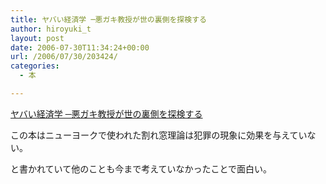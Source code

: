 ```yaml
---
title: ヤバい経済学 ─悪ガキ教授が世の裏側を探検する
author: hiroyuki_t
layout: post
date: 2006-07-30T11:34:24+00:00
url: /2006/07/30/203424/
categories:
  - 本

---
```

<div class="section">
  <div data-role="amazonjs" data-asin="4492313656" data-locale="JP" data-tmpl="" data-img-size="" class="asin_4492313656_JP_ amazonjs_item">
    <div class="amazonjs_indicator">
      <span class="amazonjs_indicator_img"></span><a class="amazonjs_indicator_title" href="#">ヤバい経済学 ─悪ガキ教授が世の裏側を探検する</a><span class="amazonjs_indicator_footer"></span>
    </div>
  </div></p> 
  
  <p>
    この本はニューヨークで使われた割れ窓理論は犯罪の現象に効果を与えていない。
  </p>
  
  <p>
    と書かれていて他のことも今まで考えていなかったことで面白い。
  </p>
</div>